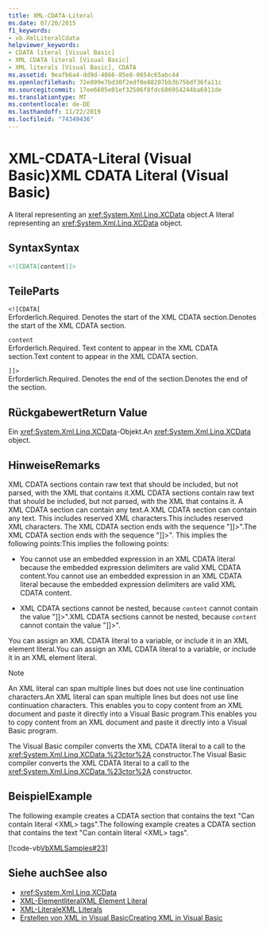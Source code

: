 ```yaml
---
title: XML-CDATA-Literal
ms.date: 07/20/2015
f1_keywords:
- vb.XmlLiteralCdata
helpviewer_keywords:
- CDATA literal [Visual Basic]
- XML CDATA literal [Visual Basic]
- XML literals [Visual Basic], CDATA
ms.assetid: 9eafb6a4-dd9d-4866-85e8-0654c65abc44
ms.openlocfilehash: 72e899e7bd30f2edf0e88207bb3b75bdf36fa11c
ms.sourcegitcommit: 17ee6605e01ef32506f8fdc686954244ba6911de
ms.translationtype: MT
ms.contentlocale: de-DE
ms.lasthandoff: 11/22/2019
ms.locfileid: "74349436"
---
```

# <a name="xml-cdata-literal-visual-basic"></a><span data-ttu-id="5de54-102">XML-CDATA-Literal (Visual Basic)</span><span class="sxs-lookup"><span data-stu-id="5de54-102">XML CDATA Literal (Visual Basic)</span></span>
<span data-ttu-id="5de54-103">A literal representing an <xref:System.Xml.Linq.XCData> object.</span><span class="sxs-lookup"><span data-stu-id="5de54-103">A literal representing an <xref:System.Xml.Linq.XCData> object.</span></span>  
  
## <a name="syntax"></a><span data-ttu-id="5de54-104">Syntax</span><span class="sxs-lookup"><span data-stu-id="5de54-104">Syntax</span></span>  
  
```xml  
<![CDATA[content]]>  
```  
  
## <a name="parts"></a><span data-ttu-id="5de54-105">Teile</span><span class="sxs-lookup"><span data-stu-id="5de54-105">Parts</span></span>  
 `<![CDATA[`  
 <span data-ttu-id="5de54-106">Erforderlich.</span><span class="sxs-lookup"><span data-stu-id="5de54-106">Required.</span></span> <span data-ttu-id="5de54-107">Denotes the start of the XML CDATA section.</span><span class="sxs-lookup"><span data-stu-id="5de54-107">Denotes the start of the XML CDATA section.</span></span>  
  
 `content`  
 <span data-ttu-id="5de54-108">Erforderlich.</span><span class="sxs-lookup"><span data-stu-id="5de54-108">Required.</span></span> <span data-ttu-id="5de54-109">Text content to appear in the XML CDATA section.</span><span class="sxs-lookup"><span data-stu-id="5de54-109">Text content to appear in the XML CDATA section.</span></span>  
  
 `]]>`  
 <span data-ttu-id="5de54-110">Erforderlich.</span><span class="sxs-lookup"><span data-stu-id="5de54-110">Required.</span></span> <span data-ttu-id="5de54-111">Denotes the end of the section.</span><span class="sxs-lookup"><span data-stu-id="5de54-111">Denotes the end of the section.</span></span>  
  
## <a name="return-value"></a><span data-ttu-id="5de54-112">Rückgabewert</span><span class="sxs-lookup"><span data-stu-id="5de54-112">Return Value</span></span>  
 <span data-ttu-id="5de54-113">Ein <xref:System.Xml.Linq.XCData>-Objekt.</span><span class="sxs-lookup"><span data-stu-id="5de54-113">An <xref:System.Xml.Linq.XCData> object.</span></span>  
  
## <a name="remarks"></a><span data-ttu-id="5de54-114">Hinweise</span><span class="sxs-lookup"><span data-stu-id="5de54-114">Remarks</span></span>  
 <span data-ttu-id="5de54-115">XML CDATA sections contain raw text that should be included, but not parsed, with the XML that contains it.</span><span class="sxs-lookup"><span data-stu-id="5de54-115">XML CDATA sections contain raw text that should be included, but not parsed, with the XML that contains it.</span></span> <span data-ttu-id="5de54-116">A XML CDATA section can contain any text.</span><span class="sxs-lookup"><span data-stu-id="5de54-116">A XML CDATA section can contain any text.</span></span> <span data-ttu-id="5de54-117">This includes reserved XML characters.</span><span class="sxs-lookup"><span data-stu-id="5de54-117">This includes reserved XML characters.</span></span> <span data-ttu-id="5de54-118">The XML CDATA section ends with the sequence "]]>".</span><span class="sxs-lookup"><span data-stu-id="5de54-118">The XML CDATA section ends with the sequence "]]>".</span></span> <span data-ttu-id="5de54-119">This implies the following points:</span><span class="sxs-lookup"><span data-stu-id="5de54-119">This implies the following points:</span></span>  
  
- <span data-ttu-id="5de54-120">You cannot use an embedded expression in an XML CDATA literal because the embedded expression delimiters are valid XML CDATA content.</span><span class="sxs-lookup"><span data-stu-id="5de54-120">You cannot use an embedded expression in an XML CDATA literal because the embedded expression delimiters are valid XML CDATA content.</span></span>  
  
- <span data-ttu-id="5de54-121">XML CDATA sections cannot be nested, because `content` cannot contain the value "]]>".</span><span class="sxs-lookup"><span data-stu-id="5de54-121">XML CDATA sections cannot be nested, because `content` cannot contain the value "]]>".</span></span>  
  
 <span data-ttu-id="5de54-122">You can assign an XML CDATA literal to a variable, or include it in an XML element literal.</span><span class="sxs-lookup"><span data-stu-id="5de54-122">You can assign an XML CDATA literal to a variable, or include it in an XML element literal.</span></span>  
  
> [!NOTE]
> <span data-ttu-id="5de54-123">An XML literal can span multiple lines but does not use line continuation characters.</span><span class="sxs-lookup"><span data-stu-id="5de54-123">An XML literal can span multiple lines but does not use line continuation characters.</span></span> <span data-ttu-id="5de54-124">This enables you to copy content from an XML document and paste it directly into a Visual Basic program.</span><span class="sxs-lookup"><span data-stu-id="5de54-124">This enables you to copy content from an XML document and paste it directly into a Visual Basic program.</span></span>  
  
 <span data-ttu-id="5de54-125">The Visual Basic compiler converts the XML CDATA literal to a call to the <xref:System.Xml.Linq.XCData.%23ctor%2A> constructor.</span><span class="sxs-lookup"><span data-stu-id="5de54-125">The Visual Basic compiler converts the XML CDATA literal to a call to the <xref:System.Xml.Linq.XCData.%23ctor%2A> constructor.</span></span>  
  
## <a name="example"></a><span data-ttu-id="5de54-126">Beispiel</span><span class="sxs-lookup"><span data-stu-id="5de54-126">Example</span></span>  
 <span data-ttu-id="5de54-127">The following example creates a CDATA section that contains the text "Can contain literal \<XML> tags".</span><span class="sxs-lookup"><span data-stu-id="5de54-127">The following example creates a CDATA section that contains the text "Can contain literal \<XML> tags".</span></span>  
  
 [!code-vb[VbXMLSamples#23](~/samples/snippets/visualbasic/VS_Snippets_VBCSharp/VbXMLSamples/VB/XMLSamples11.vb#23)]  
  
## <a name="see-also"></a><span data-ttu-id="5de54-128">Siehe auch</span><span class="sxs-lookup"><span data-stu-id="5de54-128">See also</span></span>

- <xref:System.Xml.Linq.XCData>
- [<span data-ttu-id="5de54-129">XML-Elementliteral</span><span class="sxs-lookup"><span data-stu-id="5de54-129">XML Element Literal</span></span>](../../../visual-basic/language-reference/xml-literals/xml-element-literal.md)
- [<span data-ttu-id="5de54-130">XML-Literale</span><span class="sxs-lookup"><span data-stu-id="5de54-130">XML Literals</span></span>](../../../visual-basic/language-reference/xml-literals/index.md)
- [<span data-ttu-id="5de54-131">Erstellen von XML in Visual Basic</span><span class="sxs-lookup"><span data-stu-id="5de54-131">Creating XML in Visual Basic</span></span>](../../../visual-basic/programming-guide/language-features/xml/creating-xml.md)
